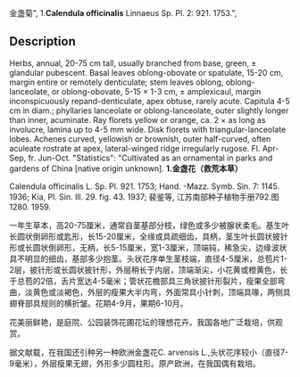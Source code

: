 金盏菊",
1.**Calendula officinalis** Linnaeus Sp. Pl. 2: 921. 1753.",

## Description
Herbs, annual, 20-75 cm tall, usually branched from base, green, ± glandular pubescent. Basal leaves oblong-obovate or spatulate, 15-20 cm, margin entire or remotely denticulate; stem leaves oblong, oblong-lanceolate, or oblong-obovate, 5-15 × 1-3 cm, ± amplexicaul, margin inconspicuously repand-denticulate, apex obtuse, rarely acute. Capitula 4-5 cm in diam.; phyllaries lanceolate or oblong-lanceolate, outer slightly longer than inner, acuminate. Ray florets yellow or orange, ca. 2 × as long as involucre, lamina up to 4-5 mm wide. Disk florets with triangular-lanceolate lobes. Achenes curved, yellowish or brownish, outer half-curved, often aculeate rostrate at apex, lateral-winged ridge irregularly rugose. Fl. Apr-Sep, fr. Jun-Oct.
  "Statistics": "Cultivated as an ornamental in parks and gardens of China [native origin unknown].
**1.金盏花（救荒本草）**

Calendula officinalis L. Sp. Pl. 921. 1753; Hand. -Mazz. Symb. Sin. 7: 1145. 1936; Kia, Pl. Sin. Ill. 29. fig. 43. 1937; 裴鉴等, 江苏南部种子植物手册792.图1280. 1959.

一年生草本，高20-75厘米，通常自茎基部分枝，绿色或多少被腺状柔毛。基生叶长圆状倒卵形或匙形，长15-20厘米，全缘或具疏细齿，具柄，茎生叶长圆状披针形或长圆状倒卵形，无柄，长5-15厘米，宽1-3厘米，顶端钝，稀急尖，边缘波状具不明显的细齿，基部多少抱茎。头状花序单生茎枝端，直径4-5厘米，总苞片1-2层，披针形或长圆状披针形，外层稍长于内层，顶端渐尖，小花黄或橙黄色，长于总苞的2倍，舌片宽达4-5毫米；管状花檐部具三角状披针形裂片，瘦果全部弯曲，淡黄色或淡褐色，外层的瘦果大半内弯，外面常具小针刺，顶端具喙，两侧具翅脊部具规则的横折皱。花期4-9月，果期6-10月。

花美丽鲜艳，是庭院、公园装饰花圃花坛的理想花卉。我国各地广泛栽培，供观赏。

据文献载，在我国还引种另一种欧洲金盏花C. arvensis L.,头状花序较小（直径7-9毫米），外层瘦果无翅，外形多少圆柱形。原产欧洲，在我国偶有栽培。

